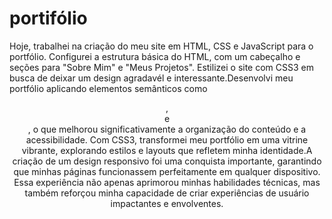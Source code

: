 # portifólio
Hoje, trabalhei na criação do meu site em HTML, CSS e JavaScript para o portfólio. Configurei a estrutura básica do HTML, com um cabeçalho e seções para "Sobre Mim" e "Meus Projetos". Estilizei o site com CSS3 em busca de deixar um design agradavél e interessante.Desenvolvi meu portfólio aplicando elementos semânticos como <header>, <main> e <footer>, o que melhorou significativamente a organização do conteúdo e a acessibilidade. Com CSS3, transformei meu portfólio em uma vitrine vibrante, explorando estilos e layouts que refletem minha identidade.A criação de um design responsivo foi uma conquista importante, garantindo que minhas páginas funcionassem perfeitamente em qualquer dispositivo. Essa experiência não apenas aprimorou minhas habilidades técnicas, mas também reforçou minha capacidade de criar experiências de usuário impactantes e envolventes.
